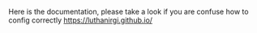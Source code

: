 Here is the documentation, please take a look if you are confuse how to config correctly
https://luthanirgi.github.io/